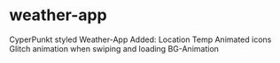 # weather-app
CyperPunkt styled Weather-App
Added:
Location
Temp
Animated icons 
Glitch animation when swiping and loading
BG-Animation

